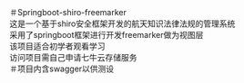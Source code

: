 ＃Springboot-shiro-freemarker  
这是一个基于shiro安全框架开发的航天知识法律法规的管理系统  
采用了springboot框架进行开发freemarker做为视图层  
该项目适合初学者观看学习   
访问项目需自己申请七牛云存储服务  
＃项目内含swagger以供测设  
